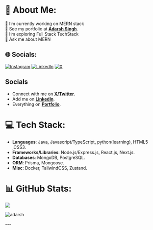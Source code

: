 # 💫 About Me:
🔭 I’m currently working on MERN stack<br>👯 See my portfolio at [**Adarsh Singh**](https://thisisadarshsingh.vercel.app/). <br>🌱 I’m exploring Full Stack TechStack<br>💬 Ask me about MERN<br>


## 🌐 Socials:
[![Instagram](https://img.shields.io/badge/Instagram-%23E4405F.svg?logo=Instagram&logoColor=white)](https://www.instagram.com/adarshsingh9540/) [![LinkedIn](https://img.shields.io/badge/LinkedIn-%230077B5.svg?logo=linkedin&logoColor=white)](https://www.linkedin.com/in/adarsh-singh-183357262/) [![X](https://img.shields.io/badge/X-black.svg?logo=X&logoColor=white)]( https://x.com/Adarsh9540?t=ag_XChN-UoCr7fI7oqqrVg&s=08 ) 

## Socials
- Connect with me on [**X/Twitter**]( https://x.com/AdarshS98532066?t=ag_XChN-UoCr7fI7oqqrVg&s=08).
- Add me on [**LinkedIn**](https://www.linkedin.com/in/adarsh-singh-183357262/).
- Everything on [**Portfolio**](https://thisisadarshsingh.vercel.app/).
# 💻 Tech Stack:
- **Languages**: Java, Javascript/TypeScript, python(learning), HTML5 ,CSS3.
- **Frameworks/Libraries**: Node.js/Express.js, React.js, Next.js. 
- **Databases**: MongoDB, PostgreSQL.
- **ORM**: Prisma, Mongoose.
- **Misc**: Docker, TailwindCSS, Zustand.
# 📊 GitHub Stats:
![](https://github-readme-streak-stats.herokuapp.com/?user=adarshsingh9540&theme=radical&hide_border=false)<br/>


<p align="left"> <img src="https://komarev.com/ghpvc/?username=adarshsingh9540&label=Profile%20views&color=0e75b6&style=flat" alt="adarsh" /> </p>
---


